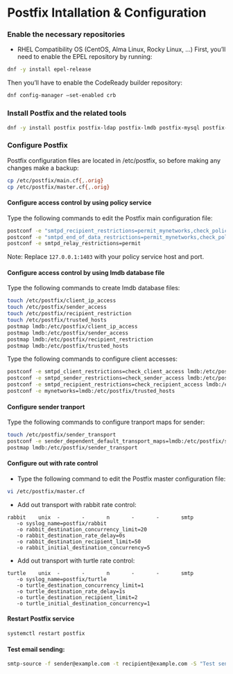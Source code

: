 Postfix Intallation & Configuration 
===================================

### Enable the necessary repositories
* RHEL Compatibility OS (CentOS, Alma Linux, Rocky Linux, ...)
First, you’ll need to enable the EPEL repository by running:
```sh
dnf -y install epel-release
```

Then you’ll have to enable the CodeReady builder repository:
```sh
dnf config-manager –set-enabled crb
```

### Install Postfix and the related tools
```sh
dnf -y install postfix postfix-ldap postfix-lmdb postfix-mysql postfix-pcre
```

### Configure Postfix
Postfix configuration files are located in /etc/postfix,
so before making any changes make a backup:
```sh
cp /etc/postfix/main.cf{,.orig}
cp /etc/postfix/master.cf{,.orig}
```

#### Configure access control by using policy service
Type the following commands to edit the Postfix main configuration file:
```sh
postconf -e "smtpd_recipient_restrictions=permit_mynetworks,check_policy_service inet:127.0.0.1:1403,reject"
postconf -e "smtpd_end_of_data_restrictions=permit_mynetworks,check_policy_service inet:127.0.0.1:1403,reject"
postconf -e smtpd_relay_restrictions=permit
```
Note: Replace `127.0.0.1:1403` with your policy service host and port.

#### Configure access control by using lmdb database file
Type the following commands to create lmdb database files:
```sh
touch /etc/postfix/client_ip_access
touch /etc/postfix/sender_access
touch /etc/postfix/recipient_restriction
touch /etc/postfix/trusted_hosts
postmap lmdb:/etc/postfix/client_ip_access
postmap lmdb:/etc/postfix/sender_access
postmap lmdb:/etc/postfix/recipient_restriction
postmap lmdb:/etc/postfix/trusted_hosts
```

Type the following commands to configure client accesses:
```sh
postconf -e smtpd_client_restrictions=check_client_access lmdb:/etc/postfix/client_ip_access,reject
postconf -e smtpd_sender_restrictions=check_sender_access lmdb:/etc/postfix/sender_access,reject
postconf -e smtpd_recipient_restrictions=check_recipient_access lmdb:/etc/postfix/recipient_restriction
postconf -e mynetworks=lmdb:/etc/postfix/trusted_hosts
```

#### Configure sender tranport
Type the following commands to configure tranport maps for sender:
```sh
touch /etc/postfix/sender_transport
postconf -e sender_dependent_default_transport_maps=lmdb:/etc/postfix/sender_transport
postmap lmdb:/etc/postfix/sender_transport
```

#### Configure out with rate control

* Type the following command to edit the Postfix master configuration file:
```sh
vi /etc/postfix/master.cf
```

* Add out transport with rabbit rate control:
```
rabbit    unix  -       -       n       -       -       smtp
   -o syslog_name=postfix/rabbit
   -o rabbit_destination_concurrency_limit=20
   -o rabbit_destination_rate_delay=0s
   -o rabbit_destination_recipient_limit=50
   -o rabbit_initial_destination_concurrency=5
```

* Add out transport with turtle rate control:
```
turtle    unix  -       -       n       -       -       smtp
   -o syslog_name=postfix/turtle
   -o turtle_destination_concurrency_limit=1
   -o turtle_destination_rate_delay=1s
   -o turtle_destination_recipient_limit=2
   -o turtle_initial_destination_concurrency=1
```

#### Restart Postfix service
```sh
systemctl restart postfix
```

#### Test email sending:
```sh
smtp-source -f sender@example.com -t recipient@example.com -S "Test send mail" 127.0.0.1:25
```
